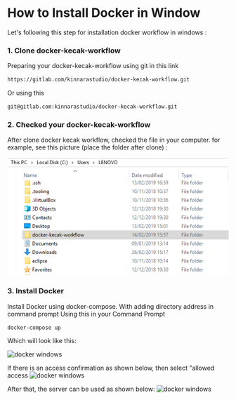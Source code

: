 # How to Install Docker in Window

Let's following this step for installation docker workflow in windows :

### 1. Clone docker-kecak-workflow
Preparing your docker-kecak-workflow using git in this link
```html
https://gitlab.com/kinnarastudio/docker-kecak-workflow.git
```
Or using this 

```html
git@gitlab.com:kinnarastudio/docker-kecak-workflow.git
```

### 2. Checked your docker-kecak-workflow
After clone docker kecak workflow, checked the file in your computer. for example, see this picture (place the folder after clone) :

<img src="https://raw.githubusercontent.com/kinnara-digital-studio/kecak-workflow/master/docs/assets/docker-windows 1.png" alt="docker windows" />

### 3. Install Docker 
Install Docker using docker-compose. With adding directory address in command prompt
 Using this in your Command Prompt
```html
docker-compose up
```

Which will look like this:

<img src="https://raw.githubusercontent.com/kinnara-digital-studio/kecak-workflow/master/docs/assets/docker-windows-2.png.png" alt="docker windows" />


If there is an access confirmation as shown below, then select "allowed access
<img src="https://raw.githubusercontent.com/kinnara-digital-studio/kecak-workflow/master/docs/assets/docker-windows-3.png.png" alt="docker windows" />


After that, the server can be used as shown below:
<img src="https://raw.githubusercontent.com/kinnara-digital-studio/kecak-workflow/master/docs/assets/docker-windows-4.png.png" alt="docker windows" />

